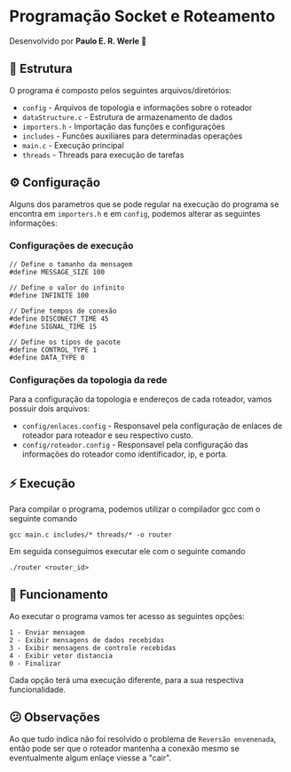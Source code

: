 # Programação Socket e Roteamento
Desenvolvido por **Paulo E. R. Werle** 👋

## 🔭 Estrutura
O programa é composto pelos seguintes arquivos/diretórios:
- `config`          - Arquivos de topologia e informações sobre o roteador
- `dataStructure.c` - Estrutura de armazenamento de dados
- `importers.h`     - Importação das funções e configurações
- `includes`        - Funcões auxiliares para determinadas operações
- `main.c`          - Execução principal
- `threads`         - Threads para execução de tarefas

## ⚙️ Configuração
Alguns dos parametros que se pode regular na execução do programa se encontra em `importers.h` e em `config`, podemos alterar as seguintes informações:

### Configurações de execução
    // Define o tamanho da mensagem
    #define MESSAGE_SIZE 100

    // Define o valor do infinito
    #define INFINITE 100

    // Define tempos de conexão
    #define DISCONECT_TIME 45
    #define SIGNAL_TIME 15

    // Define os tipos de pacote
    #define CONTROL_TYPE 1
    #define DATA_TYPE 0

### Configurações da topologia da rede
Para a configuração da topologia e endereços de cada roteador, vamos possuir dois arquivos:
- `config/enlaces.config` - Responsavel pela configuração de enlaces de roteador para roteador e seu respectivo custo.
- `config/roteador.config` - Responsavel pela configuração das informações do roteador como identificador, ip, e porta.

## ⚡ Execução
Para compilar o programa, podemos utilizar o compilador gcc com o seguinte comando

    gcc main.c includes/* threads/* -o router

Em seguida conseguimos executar ele com o seguinte comando

    ./router <router_id>

## 🤔 Funcionamento
Ao executar o programa vamos ter acesso as seguintes opções:

    1 - Enviar mensagem
    2 - Exibir mensagens de dados recebidas
    3 - Exibir mensagens de controle recebidas
    4 - Exibir vetor distancia
    0 - Finalizar

Cada opção terá uma execução diferente, para a sua respectiva funcionalidade.

## 😕 Observações
Ao que tudo indica não foi resolvido o problema de `Reversão envenenada`, então pode ser que o roteador mantenha a conexão mesmo se eventualmente algum enlaçe viesse a "cair".
